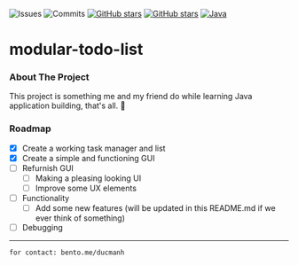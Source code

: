 ![Issues](https://badgen.net/github/issues/manhanbanhcanh/modular-todo-list?color=red)
![Commits](https://badgen.net/github/commits/manhanbanhcanh/modular-todo-list?color=green)
[![GitHub stars](https://img.shields.io/github/stars/manhanbanhcanh/modular-todo-list)](https://github.com/manhanbanhcanh/modular-todo-list)
[![GitHub stars](https://img.shields.io/badge/contact-bento-blue)](https://bento.me/ducmanh)
[![Java](https://badgen.net/badge/Java/21/orange)](https://www.oracle.com/java/)

# modular-todo-list

### About The Project
This project is something me and my friend do while learning Java application building, that's all. 🥀

### Roadmap
- [x]  Create a working task manager and list
- [x]  Create a simple and functioning GUI
- [ ]  Refurnish GUI
   - [ ]  Making a pleasing looking UI
   - [ ]  Improve some UX elements
- [ ]  Functionality
   - [ ]  Add some new features (will be updated in this README.md if we ever think of something)
- [ ] Debugging

---
`for contact: bento.me/ducmanh`



